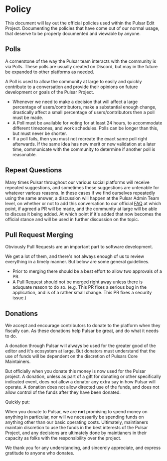 # Policy

This document will lay out the official policies used within the Pulsar Edit Project. Documenting the policies that have come out of our normal usage, that deserve to be properly documented and viewable by anyone.

## Polls

A cornerstone of the way the Pulsar team interacts with the community is via Polls. These polls are usually created on Discord, but may in the future be expanded to other platforms as needed.

A Poll is used to allow the community at large to easily and quickly contribute to a conversation and provide their opinions on future development or goals of the Pulsar Project.

* Whenever we need to make a decision that will affect a large percentage of users/contributors, make a substantial enough change, drastically affect a small percentage of users/contributors then a poll must be made.
* A Poll must be available for voting for at least 24 hours, to accommodate different timezones, and work schedules. Polls can be longer than this, but must never be shorter.
* If a poll fails, then you must not recreate the exact same poll right afterwards. If the same idea has new merit or new validation at a later time, communicate with the community to determine if another poll is reasonable.

## Repeat Questions

Many times Pulsar throughout our various social platforms will receive repeated suggestions, and sometimes these suggestions are untenable for whatever various reasons. In these cases if we find ourselves repeatedly using the same answer, a discussion will happen at the Pulsar Admin Team level, on whether or not to add this conversation to our official [FAQ](https://github.com/pulsar-edit/.github/blob/main/FAQ.md) at which point, if agreed a PR will be made, and the community at large will be able to discuss it being added. At which point if it's added that now becomes the official stance and will be used in further discussion on the topic.

## Pull Request Merging

Obviously Pull Requests are an important part to software development.

We get a lot of them, and there's not always enough of us to review everything in a timely manner. But below are some general guidelines.

* Prior to merging there should be a best effort to allow two approvals of a PR.
* A Pull Request should not be merged right away unless there is aduquate reason to do so. (e.g. This PR fixes a serious bug in the application, and is of a rather small change. This PR fixes a security issue.)

## Donations

We accept and encourage contributors to donate to the platform when they fiscally can. As these donations help Pulsar be great, and do what it needs to do.

A donation through Pulsar will always be used for the greater good of the editor and it's ecosystem at large. But donators must understand that the use of funds will be dependent on the discretion of Pulsars Core Maintainers.

But officially when you donate this money is now used for the Pulsar project. A donation, unless as part of a gift for donating or other specifically indicated event, does not allow a donator any extra say in how Pulsar will operate. A donation does not allow directed use of the funds, and does not allow control of the funds after they have been donated.

Quickly put:

When you donate to Pulsar, we are __not__ promising to spend money on anything in particular, nor will we necessarily be spending funds on anything other than our basic operating costs. Ultimately, maintianers maintain discretion to use the funds in the best interests of the Pulsar Project, and any decisions are ultimately done by maintianers in their capacity as folks with the responsibility over the project.

We thank you for any understanding, and sincerely appreciate, and express gratitude to anyone who donates.

